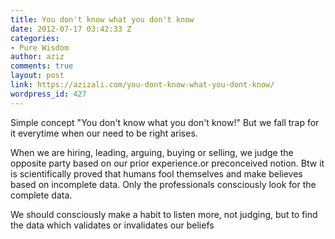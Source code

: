```yaml
---
title: You don't know what you don't know
date: 2012-07-17 03:42:33 Z
categories:
- Pure Wisdom
author: aziz
comments: true
layout: post
link: https://azizali.com/you-dont-know-what-you-dont-know/
wordpress_id: 427
---
```


Simple concept "You don't know what you don't know!" But we fall trap for it everytime when our need to be right arises.

When we are hiring, leading, arguing, buying or selling, we judge the opposite party based on our prior experience.or preconceived notion. Btw it is scientifically proved that humans fool themselves and make believes based on incomplete data. Only the professionals consciously look for the complete data.

We should consciously make a habit to listen more, not judging, but to find the data which validates or invalidates our beliefs
